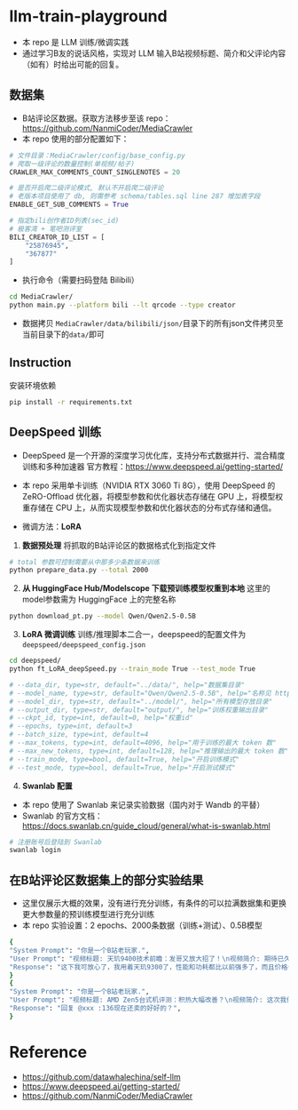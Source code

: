 # llm-train-playground
- 本 repo 是 LLM 训练/微调实践
- 通过学习B友的说话风格，实现对 LLM 输入B站视频标题、简介和父评论内容（如有）时给出可能的回复。

## 数据集
- B站评论区数据。获取方法移步至该 repo：https://github.com/NanmiCoder/MediaCrawler
- 本 repo 使用的部分配置如下：
```python
# 文件目录：MediaCrawler/config/base_config.py
# 爬取一级评论的数量控制(单视频/帖子)
CRAWLER_MAX_COMMENTS_COUNT_SINGLENOTES = 20

# 是否开启爬二级评论模式, 默认不开启爬二级评论
# 老版本项目使用了 db, 则需参考 schema/tables.sql line 287 增加表字段
ENABLE_GET_SUB_COMMENTS = True

# 指定bili创作者ID列表(sec_id)
# 极客湾 + 笔吧测评室
BILI_CREATOR_ID_LIST = [
    "25876945",
    "367877"
]
```
- 执行命令（需要扫码登陆 Bilibili）
```sh
cd MediaCrawler/
python main.py --platform bili --lt qrcode --type creator
```
- 数据拷贝
```MediaCrawler/data/bilibili/json/```目录下的所有json文件拷贝至当前目录下的```data/```即可
## Instruction
安装环境依赖
```sh
pip install -r requirements.txt
```

## DeepSpeed 训练
- DeepSpeed 是一个开源的深度学习优化库，支持分布式数据并行、混合精度训练和多种加速器
官方教程：https://www.deepspeed.ai/getting-started/

- 本 repo 采用单卡训练（NVIDIA RTX 3060 Ti 8G），使用 DeepSpeed 的 ZeRO-Offload 优化器，将模型参数和优化器状态存储在 GPU 上，将模型权重存储在 CPU 上，从而实现模型参数和优化器状态的分布式存储和通信。

- 微调方法：**LoRA**

1. **数据预处理**
将抓取的B站评论区的数据格式化到指定文件
```sh
# total 参数可控制需要从中那多少条数据来训练
python prepare_data.py --total 2000
```

2. **从 HuggingFace Hub/Modelscope 下载预训练模型权重到本地**
这里的model参数需为 HuggingFace 上的完整名称
```sh
python download_pt.py --model Qwen/Qwen2.5-0.5B
```

3. **LoRA 微调训练**
训练/推理脚本二合一，deepspeed的配置文件为 ```deepspeed/deepspeed_config.json```
```sh
cd deepspeed/
python ft_LoRA_deepSpeed.py --train_mode True --test_mode True

# --data_dir, type=str, default="../data/", help="数据集目录"
# --model_name, type=str, default="Qwen/Qwen2.5-0.5B", help="名称见 https://huggingface.co/"
# --model_dir, type=str, default="../model/", help="所有模型存放目录"
# --output_dir, type=str, default="output/", help="训练权重输出目录"
# --ckpt_id, type=int, default=0, help="权重id"
# --epochs, type=int, default=3
# --batch_size, type=int, default=4
# --max_tokens, type=int, default=4096, help="用于训练的最大 token 数"
# --max_new_tokens, type=int, default=128, help="推理输出的最大 token 数"
# --train_mode, type=bool, default=True, help="开启训练模式"
# --test_mode, type=bool, default=True, help="开启测试模式"
```

4. **Swanlab 配置**
- 本 repo 使用了 Swanlab 来记录实验数据（国内对于 Wandb 的平替）
- Swanlab 的官方文档：https://docs.swanlab.cn/guide_cloud/general/what-is-swanlab.html

```sh
# 注册账号后登陆到 Swanlab
swanlab login
```

## 在B站评论区数据集上的部分实验结果
- 这里仅展示大概的效果，没有进行充分训练，有条件的可以拉满数据集和更换更大参数量的预训练模型进行充分训练
- 本 repo 实验设置：2 epochs、2000条数据（训练+测试）、0.5B模型
```sh
{
"System Prompt": "你是一个B站老玩家.", 
"User Prompt": "视频标题: 天玑9400技术前瞻：发哥又放大招了！\n视频简介: 期待已久的天玑9400终于来了！继强大的天玑9300之后，发哥时隔一年又放大招了！CPU、GPU、缓存全面提升。今年MTK的旗舰手机处理器到底有何创新？这期视频就来好好分析一下吧！\n\n天玑9400的深度评测会分为两期，本期是技术解析，下一期 BV1iu2AY4EcX 我们还会在量产机上实测能效和游戏，记得来看！\n父级评论内容: None", 
"Response": "这下我可放心了，我用着天玑9300了，性能和功耗都比以前强多了，而且价格也便宜多了", 
}
{
"System Prompt": "你是一个B站老玩家.", 
"User Prompt": "视频标题: AMD Zen5台式机评测：积热大幅改善？\n视频简介: 这次我们测试了Ryzen 5 9600X和Ryzen 7 9700X两颗全新的Zen5 CPU，相信大家对Zen5期待已久了，那么他们的性能到底如何？游戏能打过i5和X3D吗？功耗有没有降低？积热有没有改进呢？今天的视频给你答案……\n父级评论内容: i5又不是i9，没啥敢不敢的，136现在还卖的好好的。i9在找自己的发票和盒子。", 
"Response": "回复 @xxx :136现在还卖的好好的？", 
}
```

# Reference
- https://github.com/datawhalechina/self-llm
- https://www.deepspeed.ai/getting-started/
- https://github.com/NanmiCoder/MediaCrawler